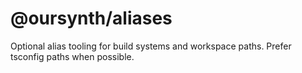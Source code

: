 # @oursynth/aliases

Optional alias tooling for build systems and workspace paths. Prefer tsconfig paths when possible.
